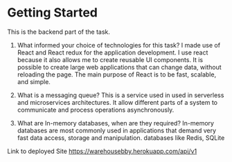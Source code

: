 # Getting Started 
This is the backend part of the task.

1. What informed your choice of technologies for this task?
    I made use of React and React redux for the application development. I use react because it also allows me to create reusable UI components. It is possible to create large web applications that can change data, without reloading the page. The main purpose of React is to be fast, scalable, and simple.

2. What is a messaging queue?
    This is a service used in used in serverless and microservices architectures. It allow different parts of a system to communicate and process operations asynchronously.

3. What are In-memory databases, when are they required?
    In-memory databases are most commonly used in applications that demand very fast data access, storage and manipulation. databases like Redis, SQLite

Link to deployed Site https://warehousebby.herokuapp.com/api/v1
